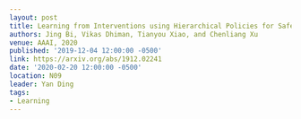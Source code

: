 ```yaml
---
layout: post
title: Learning from Interventions using Hierarchical Policies for Safety Learning
authors: Jing Bi, Vikas Dhiman, Tianyou Xiao, and Chenliang Xu
venue: AAAI, 2020
published: '2019-12-04 12:00:00 -0500'
link: https://arxiv.org/abs/1912.02241
date: '2020-02-20 12:00:00 -0500'
location: N09
leader: Yan Ding
tags:
- Learning
---
```

